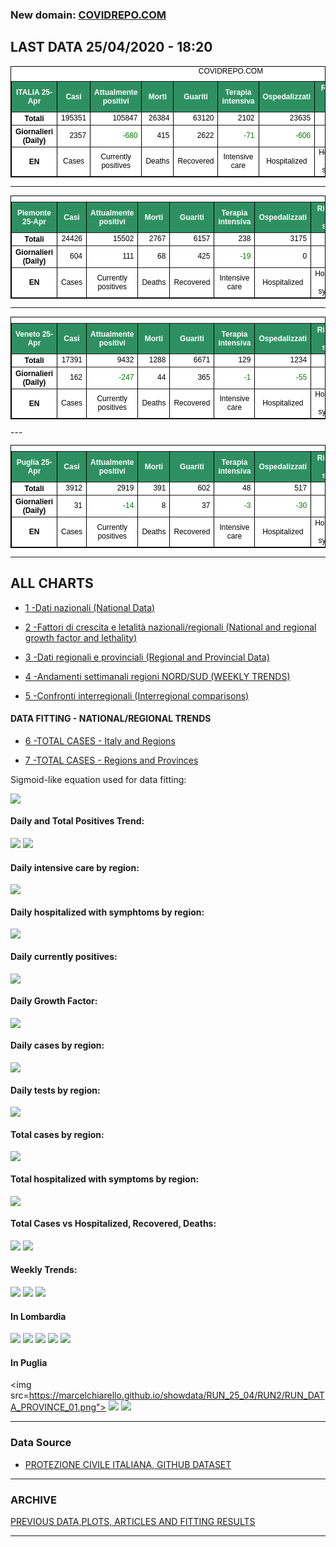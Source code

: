 <!-- start -->
### New domain: <a href="https://www.covidrepo.com/">COVIDREPO.COM</a>

## LAST DATA 25/04/2020 - 18:20

<table style=" color:black; font-size:12; font-family:arial; text-align:center; " cellpadding="2.5" cellspacing="0" border="1" bordercolor="black" bgcolor="#FFFFFF">
			<caption>COVIDREPO.COM</caption>
			<tr style="color:#FFFFFF;background:#2E9061">
				<th>ITALIA 25-Apr</th>
				<th>Casi</th>
				<th>Attualmente positivi</th>
				<th>Morti</th>
				<th>Guariti</th>
				<th>Terapia intensiva</th>
				<th>Ospedalizzati</th>
				<th>Ricoverati con sintomi</th>
				<th>Isolamento domiciliare</th>
				<th>Tamponi</th>
			</tr>
			<tr>
				<th>Totali</th>
				<td align="right"> 195351</td>
				<td align="right"> 105847</td>
				<td align="right"> 26384</td>
				<td align="right"> 63120</td>
				<td align="right"> 2102</td>
				<td align="right"> 23635</td>
				<td align="right"> 21533</td>
				<td align="right"> 82212</td>
				<td align="right"> 1707743</td>
			</tr>
			<tr>
				<th>Giornalieri (Daily)</th>
				<td align="right"> 2357</td>
				<td align="right" style=" color:green; "> -680</td>
				<td align="right"> 415</td>
				<td align="right"> 2622</td>
				<td align="right" style=" color:green; "> -71</td>
				<td align="right" style=" color:green; "> -606</td>
				<td align="right" style=" color:green; "> -535</td>
				<td align="right" style=" color:green; "> -74</td>
				<td align="right"> 65387</td>
			</tr>
			<tr>
				<th>EN</th>
				<td>Cases</td>
				<td>Currently positives</td>
				<td>Deaths</td>
				<td>Recovered</td>
				<td>Intensive care</td>
				<td>Hospitalized</td>
				<td>Hospitalized with symptoms</td>
				<td>Home isolation</td>
				<td>Tests</td>
			</tr>
		</table>
		
---

<table style=" color:black; font-size:12; font-family:arial; text-align:center; " cellpadding="2.5" cellspacing="0" border="1" bordercolor="black" bgcolor="#FFFFFF">
			<caption> </caption>
			<tr style="color:#FFFFFF;background:#2E9061">
				<th>Piemonte 25-Apr</th>
				<th>Casi</th>
				<th>Attualmente positivi</th>
				<th>Morti</th>
				<th>Guariti</th>
				<th>Terapia intensiva</th>
				<th>Ospedalizzati</th>
				<th>Ricoverati con sintomi</th>
				<th>Isolamento domiciliare</th>
				<th>Tamponi</th>
			</tr>
			<tr>
				<th>Totali</th>
				<td align="right"> 24426</td>
				<td align="right"> 15502</td>
				<td align="right"> 2767</td>
				<td align="right"> 6157</td>
				<td align="right"> 238</td>
				<td align="right"> 3175</td>
				<td align="right"> 2937</td>
				<td align="right"> 12327</td>
				<td align="right"> 131107</td>
			</tr>
			<tr>
				<th>Giornalieri (Daily)</th>
				<td align="right"> 604</td>
				<td align="right"> 111</td>
				<td align="right"> 68</td>
				<td align="right"> 425</td>
				<td align="right" style=" color:green; "> -19</td>
				<td align="right"> 0</td>
				<td align="right"> 19</td>
				<td align="right"> 111</td>
				<td align="right"> 5807</td>
			</tr>
			<tr>
				<th>EN</th>
				<td>Cases</td>
				<td>Currently positives</td>
				<td>Deaths</td>
				<td>Recovered</td>
				<td>Intensive care</td>
				<td>Hospitalized</td>
				<td>Hospitalized with symptoms</td>
				<td>Home isolation</td>
				<td>Tests</td>
			</tr>
		</table>
    
---

<table style=" color:black; font-size:12; font-family:arial; text-align:center; " cellpadding="2.5" cellspacing="0" border="1" bordercolor="black" bgcolor="#FFFFFF">
			<caption> </caption>
			<tr style="color:#FFFFFF;background:#2E9061">
				<th>Veneto 25-Apr</th>
				<th>Casi</th>
				<th>Attualmente positivi</th>
				<th>Morti</th>
				<th>Guariti</th>
				<th>Terapia intensiva</th>
				<th>Ospedalizzati</th>
				<th>Ricoverati con sintomi</th>
				<th>Isolamento domiciliare</th>
				<th>Tamponi</th>
			</tr>
			<tr>
				<th>Totali</th>
				<td align="right"> 17391</td>
				<td align="right"> 9432</td>
				<td align="right"> 1288</td>
				<td align="right"> 6671</td>
				<td align="right"> 129</td>
				<td align="right"> 1234</td>
				<td align="right"> 1105</td>
				<td align="right"> 8198</td>
				<td align="right"> 306977</td>
			</tr>
			<tr>
				<th>Giornalieri (Daily)</th>
				<td align="right"> 162</td>
				<td align="right" style=" color:green; "> -247</td>
				<td align="right"> 44</td>
				<td align="right"> 365</td>
				<td align="right" style=" color:green; "> -1</td>
				<td align="right" style=" color:green; "> -55</td>
				<td align="right" style=" color:green; "> -54</td>
				<td align="right" style=" color:green; "> -192</td>
				<td align="right"> 10081</td>
			</tr>
			<tr>
				<th>EN</th>
				<td>Cases</td>
				<td>Currently positives</td>
				<td>Deaths</td>
				<td>Recovered</td>
				<td>Intensive care</td>
				<td>Hospitalized</td>
				<td>Hospitalized with symptoms</td>
				<td>Home isolation</td>
				<td>Tests</td>
			</tr>
		</table>
---

<table style=" color:black; font-size:12; font-family:arial; text-align:center; " cellpadding="2.5" cellspacing="0" border="1" bordercolor="black" bgcolor="#FFFFFF">
			<caption> </caption>
			<tr style="color:#FFFFFF;background:#2E9061">
				<th>Puglia 25-Apr</th>
				<th>Casi</th>
				<th>Attualmente positivi</th>
				<th>Morti</th>
				<th>Guariti</th>
				<th>Terapia intensiva</th>
				<th>Ospedalizzati</th>
				<th>Ricoverati con sintomi</th>
				<th>Isolamento domiciliare</th>
				<th>Tamponi</th>
			</tr>
			<tr>
				<th>Totali</th>
				<td align="right"> 3912</td>
				<td align="right"> 2919</td>
				<td align="right"> 391</td>
				<td align="right"> 602</td>
				<td align="right"> 48</td>
				<td align="right"> 517</td>
				<td align="right"> 469</td>
				<td align="right"> 2402</td>
				<td align="right"> 54628</td>
			</tr>
			<tr>
				<th>Giornalieri (Daily)</th>
				<td align="right"> 31</td>
				<td align="right" style=" color:green; "> -14</td>
				<td align="right"> 8</td>
				<td align="right"> 37</td>
				<td align="right" style=" color:green; "> -3</td>
				<td align="right" style=" color:green; "> -30</td>
				<td align="right" style=" color:green; "> -27</td>
				<td align="right"> 16</td>
				<td align="right"> 2156</td>
			</tr>
			<tr>
				<th>EN</th>
				<td>Cases</td>
				<td>Currently positives</td>
				<td>Deaths</td>
				<td>Recovered</td>
				<td>Intensive care</td>
				<td>Hospitalized</td>
				<td>Hospitalized with symptoms</td>
				<td>Home isolation</td>
				<td>Tests</td>
			</tr>
		</table>
		
---

## ALL CHARTS

- [1 -Dati nazionali (National Data)](/RUN_25_04/RUN0/RUN.html)

- [2 -Fattori di crescita e letalità nazionali/regionali (National and regional growth factor and lethality)](/RUN_25_04/RUN6/RUN.html)

- [3 -Dati regionali e provinciali (Regional and Provincial Data)](/RUN_25_04/RUN2/RUN.html)

- [4 -Andamenti settimanali regioni NORD/SUD (WEEKLY TRENDS)](/RUN_25_04/RUN5/RUN.html)

- [5 -Confronti interregionali (Interregional comparisons)](/RUN_25_04/RUN4/RUN.html)

#### DATA FITTING - NATIONAL/REGIONAL TRENDS

- [6 -TOTAL CASES - Italy and Regions](/RUN_25_04/RUN1/RUN.html)

- [7 -TOTAL CASES - Regions and Provinces](/RUN_25_04/RUN13/RUN.html)

Sigmoid-like equation used for data fitting:

<img src="http://latex.codecogs.com/svg.latex?Sig = \frac{a}{e^{b(x+c)} + a1e^{b1(x+c1)} - d}" border="0"/>

#### Daily and Total Positives Trend:
<img src="https://marcelchiarello.github.io/showdata/RUN_25_04/RUN1/RUN_DATA_FIT_TOTAL_CASES_ITALY_REGIONS_01.png">
<img src="https://marcelchiarello.github.io/showdata/RUN_25_04/RUN1/RUN_DATA_FIT_TOTAL_CASES_ITALY_REGIONS_02.png">

#### Daily intensive care by region:
<img src="https://marcelchiarello.github.io/showdata/RUN_25_04/RUN4/RUN_INTEREGION_13.png">

#### Daily hospitalized with symphtoms by region:
<img src="https://marcelchiarello.github.io/showdata/RUN_25_04/RUN4/RUN_INTEREGION_14.png">

#### Daily currently positives:
<img src="https://marcelchiarello.github.io/showdata/RUN_25_04/RUN4/RUN_INTEREGION_15.png">

#### Daily Growth Factor:
<img src="https://marcelchiarello.github.io/showdata/RUN_25_04/RUN6/RUN_FACTORS_01.png">

#### Daily cases by region:
<img src="https://marcelchiarello.github.io/showdata/RUN_25_04/RUN4/RUN_INTEREGION_11.png">

#### Daily tests by region:
<img src="https://marcelchiarello.github.io/showdata/RUN_25_04/RUN4/RUN_INTEREGION_12.png">

#### Total cases by region:
<img src="https://marcelchiarello.github.io/showdata/RUN_25_04/RUN4/RUN_INTEREGION_01.png">

#### Total hospitalized with symptoms by region:
<img src="https://marcelchiarello.github.io/showdata/RUN_25_04/RUN4/RUN_INTEREGION_05.png">

#### Total Cases vs Hospitalized, Recovered, Deaths:
<img src="https://marcelchiarello.github.io/showdata/RUN_25_04/RUN0/RUN_DATA_ITALIA_01.png">


<img src="https://marcelchiarello.github.io/showdata/RUN_25_04/RUN0/RUN_DATA_ITALIA_04.png">

#### Weekly Trends:
<img src="https://marcelchiarello.github.io/showdata/RUN_25_04/RUN5/RUN_NEWTRENDS_01.png">
<img src="https://marcelchiarello.github.io/showdata/RUN_25_04/RUN5/RUN_NEWTRENDS_02.png">
<img src="https://marcelchiarello.github.io/showdata/RUN_25_04/RUN5/RUN_NEWTRENDS_03.png">


#### In Lombardia
<img src="https://marcelchiarello.github.io/showdata/RUN_25_04/RUN2/RUN_DATA_PROVINCE_08.png">
<img src="https://marcelchiarello.github.io/showdata/RUN_25_04/RUN1/RUN_DATA_FIT_TOTAL_CASES_ITALY_REGIONS_05.png">
<img src="https://marcelchiarello.github.io/showdata/RUN_25_04/RUN1/RUN_DATA_FIT_TOTAL_CASES_ITALY_REGIONS_06.png">
<img src="https://marcelchiarello.github.io/showdata/RUN_25_04/RUN13/RUN_DATA_FIT_TOTAL_CASES_PROVINCES_18.png">
<img src="https://marcelchiarello.github.io/showdata/RUN_25_04/RUN13/RUN_DATA_FIT_TOTAL_CASES_PROVINCES_20.png">

#### In Puglia
<img src=https://marcelchiarello.github.io/showdata/RUN_25_04/RUN2/RUN_DATA_PROVINCE_01.png">
<img src="https://marcelchiarello.github.io/showdata/RUN_25_04/RUN1/RUN_DATA_FIT_TOTAL_CASES_ITALY_REGIONS_03.png">
<img src="https://marcelchiarello.github.io/showdata/RUN_25_04/RUN1/RUN_DATA_FIT_TOTAL_CASES_ITALY_REGIONS_04.png">

---

### Data Source

- [PROTEZIONE CIVILE ITALIANA, GITHUB DATASET](https://github.com/pcm-dpc/COVID-19)

---

### ARCHIVE
[PREVIOUS DATA,PLOTS, ARTICLES AND FITTING RESULTS](/archive.md)

---
